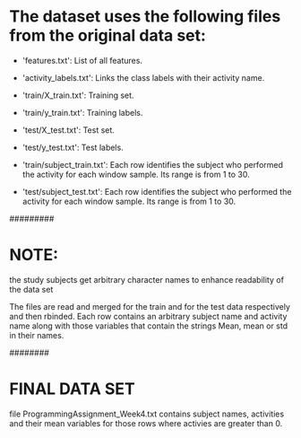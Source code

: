 The dataset uses the following files from the original data set:
=========================================

- 'features.txt': List of all features.

- 'activity_labels.txt': Links the class labels with their activity name.

- 'train/X_train.txt': Training set.

- 'train/y_train.txt': Training labels.

- 'test/X_test.txt': Test set.

- 'test/y_test.txt': Test labels.

- 'train/subject_train.txt': Each row identifies the subject who performed the activity for each window sample. Its range is from 1 to 30. 

- 'test/subject_test.txt': Each row identifies the subject who performed the activity for each window sample. Its range is from 1 to 30. 

#########
# NOTE:
the study subjects get arbitrary character names to enhance readability of the data set


The files are read and merged for the train and for the test data respectively and then rbinded.  Each row contains an arbitrary subject name and activity name along with those variables that contain the strings Mean, mean or std in their names.


########
# FINAL DATA SET
file ProgrammingAssignment_Week4.txt contains subject names, activities and their mean variables for those rows where activies are greater than 0. 



